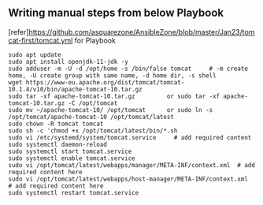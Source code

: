 Writing manual steps from below Playbook
----------------------------------------

[refer]https://github.com/asquarezone/AnsibleZone/blob/master/Jan23/tomcat-first/tomcat.yml for Playbook


```
sudo apt update
sudo apt install openjdk-11-jdk -y
sudo adduser -m -U -d /opt/home -s /bin/false tomcat     # -m create home, -U create group with same name, -d home dir, -s shell
wget https://www-eu.apache.org/dist/tomcat/tomcat-10.1.4/v10/bin/apache-tomcat-10.tar.gz
sudo tar -xf apache-tomcat-10.tar.gz         or sudo tar -xf apache-tomcat-10.tar.gz -C /opt/tomcat
sudo mv ~/apache-tomcat-10/ /opt/tomcat      or sudo ln -s /opt/tomcat/apache-tomcat-10 /opt/tomcat/latest
sudo chown -R tomcat tomcat
sudo sh -c 'chmod +x /opt/tomcat/latest/bin/*.sh
sudo vi /etc/systemd/system/tomcat.service     # add required content
sudo systemctl daemon-reload
sudo systemctl start tomcat.service
sudo systemctl enable tomcat.service
sudo vi /opt/tomcat/latest/webapps/manager/META-INF/context.xml  # add required content here
sudo vi /opt/tomcat/latest/webapps/host-manager/META-INF/context.xml    # add required content here
sudo systemctl restart tomcat.service


```
